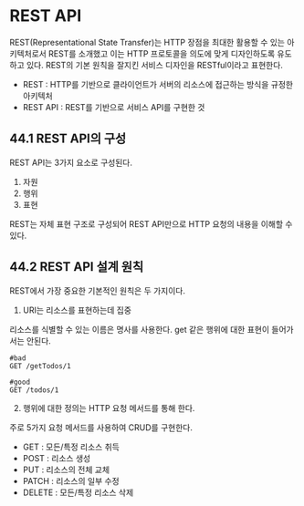 # REST API
REST(Representational State Transfer)는 HTTP 장점을 최대한 활용할 수 있는 아키텍처로서 REST를 소개했고 이는 HTTP 프로토콜을 의도에 맞게 디자인하도록 유도하고 있다. REST의 기본 원칙을 잘지킨 서비스 디자인을 RESTful이라고 표현한다.

- REST : HTTP를 기반으로 클라이언트가 서버의 리소스에 접근하는 방식을 규정한 아키텍처
- REST API : REST를 기반으로 서비스 API를 구현한 것

## 44.1 REST API의 구성
REST API는 3가지 요소로 구성된다.
1. 자원
2. 행위
3. 표현

REST는 자체 표현 구조로 구성되어 REST API만으로 HTTP 요청의 내용을 이해할 수 있다.

## 44.2 REST API 설계 원칙
REST에서 가장 중요한 기본적인 원칙은 두 가지이다.
1. URI는 리소스를 표현하는데 집중

리소스를 식별할 수 있는 이름은 명사를 사용한다. get 같은 행위에 대한 표현이 들어가서는 안된다.
```
#bad
GET /getTodos/1

#good
GET /todos/1
```

2. 행위에 대한 정의는 HTTP 요청 메서드를 통해 한다.

주로 5가지 요청 메서드를 사용하여 CRUD를 구현한다.
- GET : 모든/특정 리소스 취득
- POST : 리소스 생성
- PUT : 리소스의 전체 교체
- PATCH : 리소스의 일부 수정
- DELETE : 모든/특정 리소스 삭제

